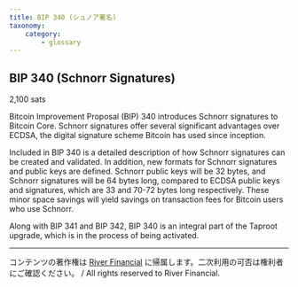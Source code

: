 ```yaml
---
title: BIP 340 (シュノア署名)
taxonomy:
    category:
        - glossary
---
```


## BIP 340 (Schnorr Signatures)
2,100 sats

Bitcoin Improvement Proposal (BIP) 340 introduces Schnorr signatures to Bitcoin Core. Schnorr signatures offer several significant advantages over ECDSA, the digital signature scheme Bitcoin has used since inception.

Included in BIP 340 is a detailed description of how Schnorr signatures can be created and validated. In addition, new formats for Schnorr signatures and public keys are defined. Schnorr public keys will be 32 bytes, and Schnorr signatures will be 64 bytes long, compared to ECDSA public keys and signatures, which are 33 and 70-72 bytes long respectively. These minor space savings will yield savings on transaction fees for Bitcoin users who use Schnorr.

Along with BIP 341 and BIP 342, BIP 340 is an integral part of the Taproot upgrade, which is in the process of being activated.

---
コンテンツの著作権は [River Financial](https://river.com/) に帰属します。二次利用の可否は権利者にご確認ください。 / All rights reserved to River Financial.
